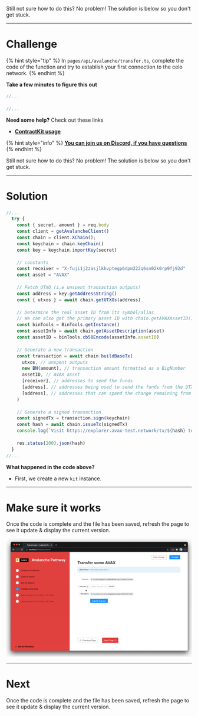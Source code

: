 Still not sure how to do this? No problem! The solution is below so you don't get stuck.

------------------------

# Challenge

{% hint style="tip" %}
In `pages/api/avalanche/transfer.ts`, complete the code of the function and try to establish your first connection to the celo network. 
{% endhint %}

**Take a few minutes to figure this out**

```typescript
//...

//...
```

**Need some help?** Check out these links
* [**ContractKit usage**](https://docs.celo.org/developer-guide/contractkit/usage)  

{% hint style="info" %}
[**You can join us on Discord, if you have questions**](https://discord.gg/fszyM7K)
{% endhint %}

Still not sure how to do this? No problem! The solution is below so you don't get stuck.

------------------------

# Solution

```typescript
//...
  try {
    const { secret, amount } = req.body
    const client = getAvalancheClient()
    const chain = client.XChain(); 
    const keychain = chain.keyChain()
    const key = keychain.importKey(secret)

    // constants
    const receiver = "X-fuji1j2zasjlkkvptegp6dpm222q6sn02k0rp9fj92d" 
    const asset = "AVAX" 

    // Fetch UTXO (i.e unspent transaction outputs)
    const address = key.getAddressString()
    const { utxos } = await chain.getUTXOs(address)

    // Determine the real asset ID from its symbol/alias
    // We can also get the primary asset ID with chain.getAVAXAssetID() call
    const binTools = BinTools.getInstance()
    const assetInfo = await chain.getAssetDescription(asset)
    const assetID = binTools.cb58Encode(assetInfo.assetID)

    // Generate a new transaction
    const transaction = await chain.buildBaseTx(
      utxos, // unspent outputs	
      new BN(amount), // transaction amount formatted as a BigNumber
      assetID, // AVAX asset
      [receiver], // addresses to send the funds
      [address], // addresses being used to send the funds from the UTXOs provided
      [address], // addresses that can spend the change remaining from the spent UTXOs
    )

    // Generate a signed transaction
    const signedTx = transaction.sign(keychain)
    const hash = await chain.issueTx(signedTx)
    console.log(`Visit https://explorer.avax-test.network/tx/${hash} to see transaction details`)

    res.status(200).json(hash)
  }
//...
```

**What happened in the code above?**
* First, we create a new `kit` instance.

------------------------

# Make sure it works

Once the code is complete and the file has been saved, refresh the page to see it update & display the current version.

![](../../../.gitbook/assets/pathways/avalanche/avalanche-transfer.gif)

-----------------------------

# Next

Once the code is complete and the file has been saved, refresh the page to see it update & display the current version.
